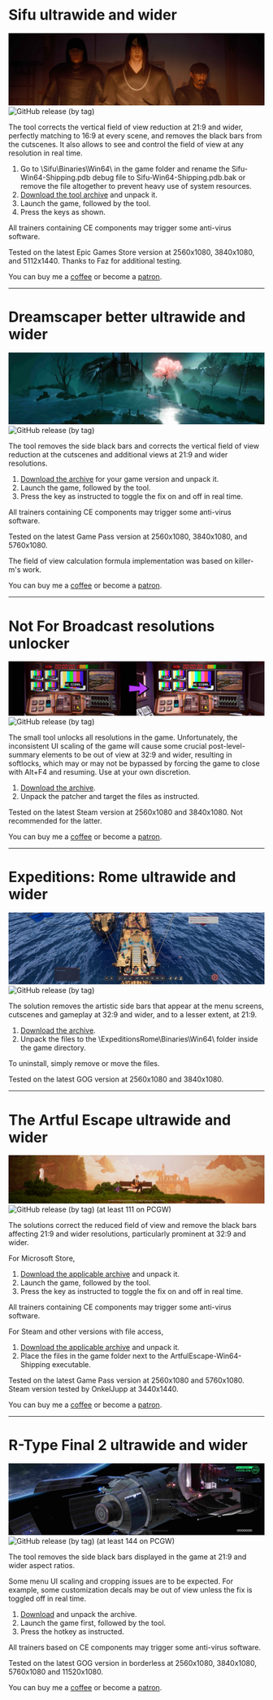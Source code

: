 # Sifu ultrawide and wider
![](/screenshots/Sifu.jpg)
![GitHub release (by tag)](https://img.shields.io/github/downloads/RoseTheFlower/UltrawideIndex/sifu/total?label=downloads&style=flat-square)

The tool corrects the vertical field of view reduction at 21:9 and wider, perfectly matching to 16:9 at every scene, and removes the black bars from the cutscenes. It also allows to see and control the field of view at any resolution in real time.

1. Go to \Sifu\Binaries\Win64\ in the game folder and rename the Sifu-Win64-Shipping.pdb debug file to Sifu-Win64-Shipping.pdb.bak or remove the file altogether to prevent heavy use of system resources.
2. [Download the tool archive](/../../releases/tag/sifu) and unpack it.
4. Launch the game, followed by the tool.
5. Press the keys as shown.

All trainers containing CE components may trigger some anti-virus software.

Tested on the latest Epic Games Store version at 2560x1080, 3840x1080, and 5112x1440. Thanks to Faz for additional testing.

You can buy me a [coffee](https://ko-fi.com/rozziroxx) or become a [patron](https://www.patreon.com/rozzi).

---

# Dreamscaper better ultrawide and wider
![](/screenshots/Dreamscaper.jpg)
![GitHub release (by tag)](https://img.shields.io/github/downloads/RoseTheFlower/UltrawideIndex/dreamscapebuw/total?label=downloads&style=flat-square)

The tool removes the side black bars and corrects the vertical field of view reduction at the cutscenes and additional views at 21:9 and wider resolutions. 

1. [Download the archive](/../../releases/tag/dreamscapebuw) for your game version and unpack it.
2. Launch the game, followed by the tool.
3. Press the key as instructed to toggle the fix on and off in real time.

All trainers containing CE components may trigger some anti-virus software.

Tested on the latest Game Pass version at 2560x1080, 3840x1080, and 5760x1080.

The field of view calculation formula implementation was based on killer-m's work.

You can buy me a [coffee](https://ko-fi.com/rozziroxx) or become a [patron](https://www.patreon.com/rozzi).

---

# Not For Broadcast resolutions unlocker
![](/screenshots/NotForBroadcast.jpg)
![GitHub release (by tag)](https://img.shields.io/github/downloads/RoseTheFlower/UltrawideIndex/notforbroadcast/total?label=downloads&style=flat-square)

The small tool unlocks all resolutions in the game. Unfortunately, the inconsistent UI scaling of the game will cause some crucial post-level-summary elements to be out of view at 32:9 and wider, resulting in softlocks, which may or may not be bypassed by forcing the game to close with Alt+F4 and resuming. Use at your own discretion.

1. [Download the archive](/../../releases/tag/notforbroadcast).
2. Unpack the patcher and target the files as instructed.

Tested on the latest Steam version at 2560x1080 and 3840x1080. Not recommended for the latter.

You can buy me a [coffee](https://ko-fi.com/rozziroxx) or become a [patron](https://www.patreon.com/rozzi).

---

# Expeditions: Rome ultrawide and wider
![](/screenshots/Expeditions%20Rome.jpg)
![GitHub release (by tag)](https://img.shields.io/github/downloads/RoseTheFlower/UltrawideIndex/expeditionsrome/total?label=downloads&style=flat-square)

The solution removes the artistic side bars that appear at the menu screens, cutscenes and gameplay at 32:9 and wider, and to a lesser extent, at 21:9.

1. [Download the archive](/../../releases/tag/expeditionsrome).
2. Unpack the files to the \ExpeditionsRome\Binaries\Win64\ folder inside the game directory.

To uninstall, simply remove or move the files.

Tested on the latest GOG version at 2560x1080 and 3840x1080.

---

# The Artful Escape ultrawide and wider
![](/screenshots/TheArtfulEscape.jpg)
![GitHub release (by tag)](https://img.shields.io/github/downloads/RoseTheFlower/UltrawideIndex/artfulescape/total?label=downloads&style=flat-square)  (at least 111 on PCGW)

The solutions correct the reduced field of view and remove the black bars affecting 21:9 and wider resolutions, particularly prominent at 32:9 and wider.

For Microsoft Store,
1. [Download the applicable archive](/../../releases/tag/artfulescape) and unpack it.
2. Launch the game, followed by the tool.
3. Press the key as instructed to toggle the fix on and off in real time.

All trainers containing CE components may trigger some anti-virus software.

For Steam and other versions with file access,
1. [Download the applicable archive](/../../releases/tag/artfulescape) and unpack it.
2. Place the files in the game folder next to the ArtfulEscape-Win64-Shipping executable.

Tested on the latest Game Pass version at 2560x1080 and 5760x1080. Steam version tested by OnkelJupp at 3440x1440.

You can buy me a [coffee](https://ko-fi.com/rozziroxx) or become a [patron](https://www.patreon.com/rozzi).

---

# R-Type Final 2 ultrawide and wider
![](/screenshots/R-TypeFinal2.jpg)
![GitHub release (by tag)](https://img.shields.io/github/downloads/RoseTheFlower/UltrawideIndex/rtypefinal2/total?label=downloads&style=flat-square) (at least 144 on PCGW)

The tool removes the side black bars displayed in the game at 21:9 and wider aspect ratios.

Some menu UI scaling and cropping issues are to be expected. For example, some customization decals may be out of view unless the fix is toggled off in real time.

1. [Download](/../../releases/tag/rtypefinal2) and unpack the archive.
2. Launch the game first, followed by the tool.
3. Press the hotkey as instructed.

All trainers based on CE components may trigger some anti-virus software.

Tested on the latest GOG version in borderless at 2560x1080, 3840x1080, 5760x1080 and 11520x1080.

You can buy me a [coffee](https://ko-fi.com/rozziroxx) or become a [patron](https://www.patreon.com/rozzi).
